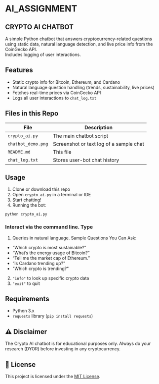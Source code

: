 # AI_ASSIGNMENT

## CRYPTO AI CHATBOT

A simple Python chatbot that answers cryptocurrency-related questions using static data, natural language detection, and live price info from the CoinGecko API.  
Includes logging of user interactions.

## Features

- Static crypto info for Bitcoin, Ethereum, and Cardano  
- Natural language question handling (trends, sustainability, live prices)  
- Fetches real-time prices via CoinGecko API  
- Logs all user interactions to `chat_log.txt`  

## Files in this Repo

| File                                      | Description                             |
| ----------------------------------------- | --------------------------------------- |
| `crypto_ai.py`                            | The main chatbot script                 |
| `chatbot_demo.png`                        | Screenshot or text log of a sample chat |
| `README.md`                               | This file                               |
| `chat_log.txt`                            | Stores user-bot chat history            |

## Usage

1. Clone or download this repo
2. Open `crypto_ai.py` in a terminal or IDE
3. Start chatting!
4. Running the bot:

```bash
python crypto_ai.py
```

### Interact via the command line. Type

1. Queries in natural language. Sample Questions You Can Ask:

- “Which crypto is most sustainable?”
- “What’s the energy usage of Bitcoin?”
- “Tell me the market cap of Ethereum.”
- “Is Cardano trending up?”
- "Which crypto is trending?"

2. `"info"` to look up specific crypto data  
3. `"exit"` to quit

## Requirements

- Python 3.x  
- `requests` library (`pip install requests`)

## ⚠️ Disclaimer

The Crypto AI chatbot is for educational purposes only. Always do your research (DYOR) before investing in any cryptocurrency.

## 📝 License

This project is licensed under the [MIT License](LICENSE).
